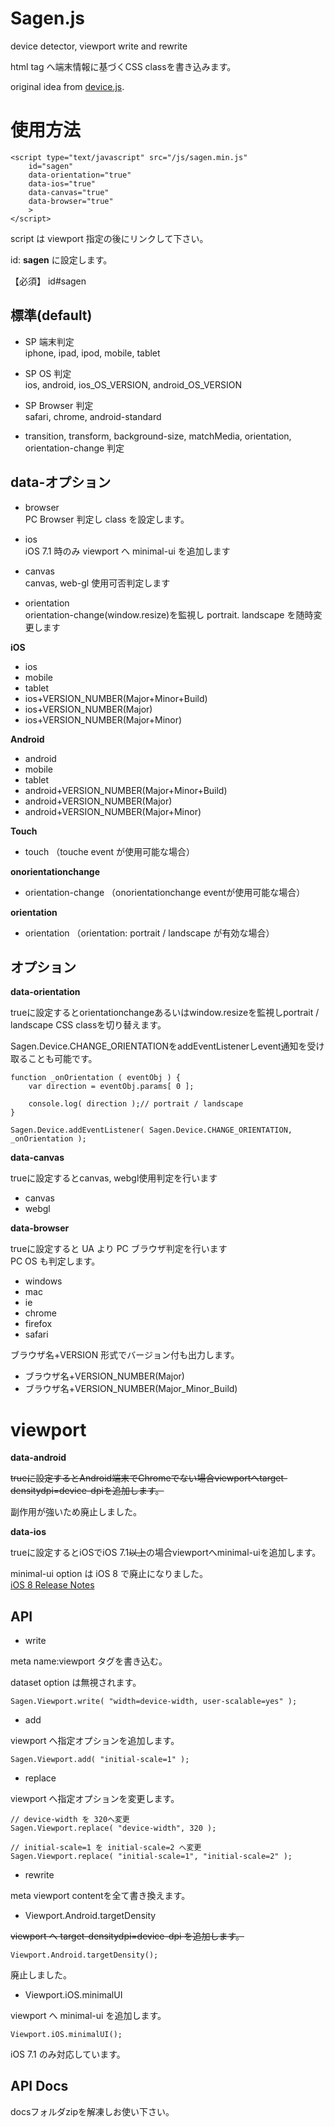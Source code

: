Sagen.js
========

device detector, viewport write and rewrite

html tag へ端末情報に基づくCSS classを書き込みます。

original idea from [device.js](https://github.com/matthewhudson/device.js).

# 使用方法
    <script type="text/javascript" src="/js/sagen.min.js"
        id="sagen"
        data-orientation="true"
        data-ios="true"
        data-canvas="true"
        data-browser="true"
        >
    </script>
    
script は viewport 指定の後にリンクして下さい。

id: **sagen** に設定します。

【必須】
id#sagen 

## 標準(default)
- SP 端末判定  
    iphone, ipad, ipod, mobile, tablet
    
- SP OS 判定  
    ios, android, ios_OS_VERSION, android_OS_VERSION
    
- SP Browser 判定  
    safari, chrome, android-standard
    
- transition, transform, background-size, matchMedia, orientation, orientation-change 判定

## data-オプション

- browser  
PC Browser 判定し class を設定します。

- ios  
iOS 7.1 時のみ viewport へ minimal-ui を追加します

- canvas  
canvas, web-gl 使用可否判定します

- orientation  
orientation-change(window.resize)を監視し portrait. landscape を随時変更します


**iOS**

* ios
* mobile
* tablet
* ios+VERSION_NUMBER(Major+Minor+Build)
* ios+VERSION_NUMBER(Major)
* ios+VERSION_NUMBER(Major+Minor)

**Android**

* android
* mobile
* tablet
* android+VERSION_NUMBER(Major+Minor+Build)
* android+VERSION_NUMBER(Major)
* android+VERSION_NUMBER(Major+Minor)

**Touch**

* touch （touche event が使用可能な場合）

**onorientationchange**

* orientation-change （onorientationchange eventが使用可能な場合）

**orientation**

* orientation （orientation: portrait / landscape が有効な場合）

## オプション
**data-orientation**

trueに設定するとorientationchangeあるいはwindow.resizeを監視しportrait / landscape CSS classを切り替えます。

Sagen.Device.CHANGE_ORIENTATIONをaddEventListenerしevent通知を受け取ることも可能です。

    function _onOrientation ( eventObj ) {
        var direction = eventObj.params[ 0 ];

        console.log( direction );// portrait / landscape
    }

    Sagen.Device.addEventListener( Sagen.Device.CHANGE_ORIENTATION, _onOrientation );

**data-canvas**

trueに設定するとcanvas, webgl使用判定を行います

* canvas
* webgl

**data-browser**

trueに設定すると UA より PC ブラウザ判定を行います  
PC OS も判定します。

* windows
* mac
* ie
* chrome
* firefox
* safari

ブラウザ名+VERSION 形式でバージョン付も出力します。

* ブラウザ名+VERSION_NUMBER(Major)
* ブラウザ名+VERSION_NUMBER(Major_Minor_Build)

# viewport
**data-android**

~~trueに設定するとAndroid端末でChromeでない場合viewportへtarget-densitydpi=device-dpiを追加します。~~

副作用が強いため廃止しました。


**data-ios**

trueに設定するとiOSでiOS 7.1~~以上~~の場合viewportへminimal-uiを追加します。

minimal-ui option は iOS 8 で廃止になりました。  
[iOS 8 Release Notes](https://developer.apple.com/library/prerelease/ios/releasenotes/General/RN-iOSSDK-8.0/)


## API
* write

meta name:viewport タグを書き込む。

dataset option は無視されます。

    Sagen.Viewport.write( "width=device-width, user-scalable=yes" );

* add

viewport へ指定オプションを追加します。

    Sagen.Viewport.add( "initial-scale=1" );

* replace

viewport へ指定オプションを変更します。

    // device-width を 320へ変更
    Sagen.Viewport.replace( "device-width", 320 );

    // initial-scale=1 を initial-scale=2 へ変更
    Sagen.Viewport.replace( "initial-scale=1", "initial-scale=2" );

* rewrite

meta viewport contentを全て書き換えます。

* Viewport.Android.targetDensity

~~viewport へ target-densitydpi=device-dpi を追加します。~~

    Viewport.Android.targetDensity();

廃止しました。

* Viewport.iOS.minimalUI

viewport へ minimal-ui を追加します。

    Viewport.iOS.minimalUI();

iOS 7.1 のみ対応しています。

## API Docs
docsフォルダzipを解凍しお使い下さい。